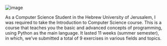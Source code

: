 ![image](https://github.com/ofekavidan/Intro-to-CS-HUJI-Python-/assets/88547605/f9a3a959-a41b-43d0-a53f-867f321e5c18|width=100)


As a Computer Science Student in the Hebrew University of Jerusalem, I was required to take the Introduction to Computer Science course.
This is a course that teaches you the basic and advanced concepts of programming, using Python as the main language.
It lasted 11 weeks (summer semester), in which, we've submitted a total of 9 exercises in various fields and topics.

